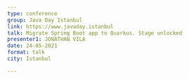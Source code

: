```yaml
---
type: conference
group: Java Day Istanbul
link: https://www.javaday.istanbul
talk: Migrate Spring Boot app to Quarkus. Stage unlocked
presenter1: JONATHAN VILA
date: 24-05-2021
format: talk
city: Istanbul

---
```

